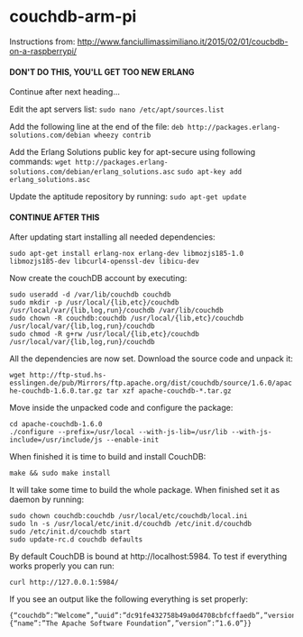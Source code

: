 # couchdb-arm-pi

Instructions from: http://www.fanciullimassimiliano.it/2015/02/01/coucbdb-on-a-raspberrypi/

#### DON'T DO THIS, YOU'LL GET TOO NEW ERLANG #####
Continue after next heading...

Edit the apt servers list:
`sudo nano /etc/apt/sources.list`

Add the following line at the end of the file:
`deb http://packages.erlang-solutions.com/debian wheezy contrib`

Add the Erlang Solutions public key for apt-secure using following commands:
`wget http://packages.erlang-solutions.com/debian/erlang_solutions.asc`
`sudo apt-key add erlang_solutions.asc`

Update the aptitude repository by running:
`sudo apt-get update`

#### CONTINUE AFTER THIS ####

After updating start installing all needed dependencies:

`sudo apt-get install erlang-nox erlang-dev libmozjs185-1.0 libmozjs185-dev libcurl4-openssl-dev libicu-dev`

Now create the couchDB account by executing:
```
sudo useradd -d /var/lib/couchdb couchdb
sudo mkdir -p /usr/local/{lib,etc}/couchdb /usr/local/var/{lib,log,run}/couchdb /var/lib/couchdb
sudo chown -R couchdb:couchdb /usr/local/{lib,etc}/couchdb /usr/local/var/{lib,log,run}/couchdb
sudo chmod -R g+rw /usr/local/{lib,etc}/couchdb /usr/local/var/{lib,log,run}/couchdb
```

All the dependencies are now set. Download the source code and unpack it:

`wget http://ftp-stud.hs-esslingen.de/pub/Mirrors/ftp.apache.org/dist/couchdb/source/1.6.0/apache-couchdb-1.6.0.tar.gz tar xzf apache-couchdb-*.tar.gz`

Move inside the unpacked code and configure the package:
```
cd apache-couchdb-1.6.0
./configure --prefix=/usr/local --with-js-lib=/usr/lib --with-js-include=/usr/include/js --enable-init
```

When finished it is time to build and install CouchDB:

`make && sudo make install`

It will take some time to build the whole package. When finished set it as daemon by running:
```
sudo chown couchdb:couchdb /usr/local/etc/couchdb/local.ini
sudo ln -s /usr/local/etc/init.d/couchdb /etc/init.d/couchdb
sudo /etc/init.d/couchdb start
sudo update-rc.d couchdb defaults
```

By default CouchDB is bound at http://localhost:5984. To test if everything works properly you can run:

`curl http://127.0.0.1:5984/`

If you see an output like the following everything is set properly:
```
{“couchdb”:”Welcome”,”uuid”:”dc91fe432758b49a0d4708cbfcffaedb”,”version”:”1.6.0”,”vendor”:{“name”:”The Apache Software Foundation”,”version”:”1.6.0”}}
```

